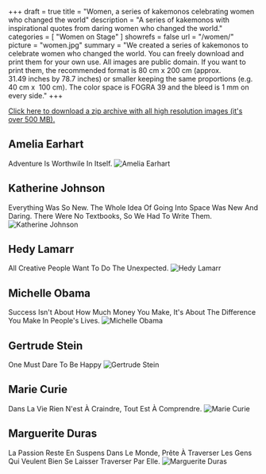 +++
draft 		= true
title 		= "Women, a series of kakemonos celebrating women who changed the world"
description	= "A series of kakemonos with inspirational quotes from daring women who changed the world."
categories	= [ "Women on Stage" ]
showrefs	= false
url			= "/women/"
picture		= "women.jpg"
summary		= "We created a series of kakemonos to celebrate women who changed the world. You can freely download and print them for your own use. All images are public domain. If you want to print them, the recommended format is 80 cm x 200 cm (approx. 31.49 inches by 78.7 inches) or smaller keeping the same proportions (e.g. 40 cm x  100 cm). The color space is FOGRA 39 and the bleed is 1 mm on every side."
+++
 
[Click here to download a zip archive with all high resolution images (it's over 500 MB).](https://www.dropbox.com/s/8lyeeflfqlyjelm/women.zip?dl=1)

## Amelia Earhart
Adventure Is Worthwile In Itself.
![Amelia Earhart](/women/amelia_earhart_thumb.jpg)

## Katherine Johnson
Everything Was So New. The Whole Idea Of Going Into Space Was New And Daring. There Were No Textbooks, So We Had To Write Them.
![Katherine Johnson](/women/katherine_johnson_thumb.jpg)

## Hedy Lamarr
All Creative People Want To Do The Unexpected.
![Hedy Lamarr](/women/hedy_lamarr_thumb.jpg)

## Michelle Obama
Success Isn't About How Much Money You Make, It's About The Difference You Make In People's Lives.
![Michelle Obama](/women/michelle_obama_thumb.jpg)

## Gertrude Stein
One Must Dare To Be Happy
![Gertrude Stein](/women/gertrude_stein_thumb.jpg)

## Marie Curie
Dans La Vie Rien N'est À Craindre, Tout Est À Comprendre.
![Marie Curie](/women/marie_curie_thumb.jpg)

## Marguerite Duras
La Passion Reste En Suspens Dans Le Monde, Prête À Traverser Les Gens Qui Veulent Bien Se Laisser Traverser Par Elle.
![Marguerite Duras](/women/marguerite_duras_thumb.jpg)
